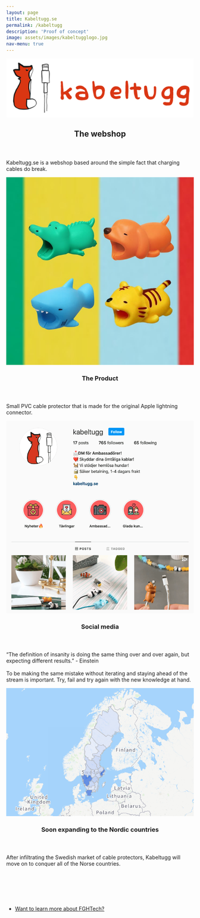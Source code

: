 ```yaml
---
layout: page
title: Kabeltugg.se
permalink: /kabeltugg
description: 'Proof of concept'
image: assets/images/kabeltugglogo.jpg
nav-menu: true
---
```


<div id="main" class="alt">



<!-- One -->
<section id="one">
	<div class="inner">
    <span class="image fit"><img src="assets/images/kabeltugglogo.png" alt="" /></span>
		<header class="major">
			<h1>The webshop</h1>
		</header>

<!-- Content -->
<!-- <h2 id="content">Sample Content</h2> -->
<p style="font-style: normal;">Kabeltugg.se is a webshop based around the simple fact that charging cables do break.</p>


<section id="two" class="spotlights">
	<section>
		<a href="generic.html" class="image">
			<img src="assets/images/kabeltuggpic5.jpg" alt="" data-position="center center" />
		</a>
		<div class="content">
			<div class="inner">
				<header class="major">
					<h3>The Product</h3>
				</header>
				<p>Small PVC cable protector that is made for the original Apple lightning connector.</p>
				<!-- <ul class="actions">
					<li><a href="generic.html" class="button">Learn more</a></li>
				</ul> -->
			</div>
		</div>
	</section>
	<section>
		<a href="generic.html" class="image">
			<img src="assets/images/kabeltuggpic7.jpg" alt="" data-position="top center" />
		</a>
		<div class="content">
			<div class="inner">
				<header class="major">
					<h3>Social media</h3>
				</header>
				<p>“The definition of insanity is doing the same thing over and over again, but expecting different results.” - Einstein<br/><br/>To be making the same mistake without iterating and staying ahead of the stream is important. Try, fail and try again with the new knowledge at hand.</p>
				<!-- <ul class="actions">
					<li><a href="generic.html" class="button">Learn more</a></li>
				</ul> -->
			</div>
		</div>
	</section>
	<section>
		<a href="generic.html" class="image">
			<img src="assets/images/kabeltuggpic8.jpg" alt="" data-position="25% 25%" />
		</a>
		<div class="content">
			<div class="inner">
				<header class="major">
					<h3>Soon expanding to the Nordic countries</h3>
				</header>
				<p>After infiltrating the Swedish market of cable protectors, Kabeltugg will move on to conquer all of the Norse countries.</p>
				<!-- <ul class="actions">
					<li><a href="generic.html" class="button">Learn more</a></li>
				</ul> -->
			</div>
		</div>
	</section>
</section>

<br/><br/>
<!-- Three -->
<section id="three">
	<div class="inner">
		<header class="major">
		</header>
		<ul class="actions">
			<li><a href="/services" class="button next">Want to learn more about FGHTech?</a></li>
		</ul>
	</div>
</section>
<br/><br/>





</div>